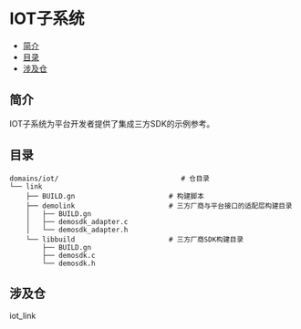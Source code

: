 # IOT子系统<a name="ZH-CN_TOPIC_0000001085756528"></a>

-   [简介](#section11660541593)
-   [目录](#section1464106163817)
-   [涉及仓](#section1718733212019)

## 简介<a name="section11660541593"></a>

IOT子系统为平台开发者提供了集成三方SDK的示例参考。

## 目录<a name="section1464106163817"></a>

```
domains/iot/                              # 仓目录
└── link
    ├── BUILD.gn                       # 构建脚本
    ├── demolink                       # 三方厂商与平台接口的适配层构建目录
    │   ├── BUILD.gn
    │   ├── demosdk_adapter.c
    │   └── demosdk_adapter.h
    └── libbuild                       # 三方厂商SDK构建目录
        ├── BUILD.gn
        ├── demosdk.c
        └── demosdk.h
```

## 涉及仓<a name="section1718733212019"></a>

iot\_link

